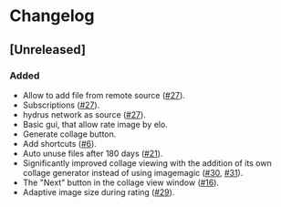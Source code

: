 # Changelog

## [Unreleased]
### Added
- Allow to add file from remote source ([#27](https://github.com/nikohonu/homura-art/issues/27)).
- Subscriptions ([#27](https://github.com/nikohonu/homura-art/issues/27)).
- hydrus network as source ([#27](https://github.com/nikohonu/homura-art/issues/27)).
- Basic gui, that allow rate image by elo.
- Generate collage button.
- Add shortcuts ([#6](https://github.com/nikohonu/homura-art/issues/6)).
- Auto unuse files after 180 days ([#21](https://github.com/nikohonu/homura-art/issues/21)).
- Significantly improved collage viewing with the addition of its own collage generator instead of using imagemagic ([#30](https://github.com/nikohonu/homura-art/issues/30), [#31](https://github.com/nikohonu/homura-art/issues/31)).
- The "Next" button in the collage view window ([#16](https://github.com/nikohonu/homura-art/issues/16)).
- Adaptive image size during rating ([#29](https://github.com/nikohonu/homura-art/issues/29)).